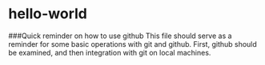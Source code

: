 # hello-world
###Quick reminder on how to use github
This file should serve as a reminder for some basic operations with git and github.
First, github should be examined, and then integration with git on local machines.
